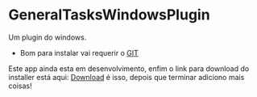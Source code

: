 # GeneralTasksWindowsPlugin
Um plugin do windows.

- Bom para instalar vai requerir o [GIT](https://git-scm.com/downloads)

Este app ainda esta em desenvolvimento, enfim o link para download do installer está aqui: [Download](https://github.com/Pepe-77777/GeneralTasksWindowsPlugin/releases/download/Installer/WindowsPlugin-Installer.bat) é isso, depois que terminar adiciono mais coisas!
